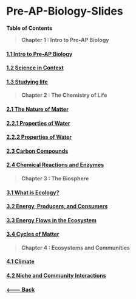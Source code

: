# Pre-AP-Biology-Slides

**Table of Contents**

> **Chapter 1 : Intro to Pre-AP Biology**

#### [**1.1 Intro to Pre-AP Biology**](https://docs.google.com/presentation/d/1csIahpo0lPLyPGBWB20R2TKQAkPQsVLarFHFgWpRYuY/edit#slide=id.p)

#### [**1.2 Science in Context**](https://docs.google.com/presentation/d/106WH1AWFbHSlIJeZBIL52BvRoD0DTJuY6YE6TBO9gfY/edit#slide=id.p)

#### [**1.3 Studying life**](https://docs.google.com/presentation/d/1dSrnBmcvlKNmwPUWFoZCicBhiXL5jgvjNNE9fW7D7pw/edit#slide=id.p)

> **Chapter 2 : The Chemistry of Life**

#### [**2.1 The Nature of Matter**](https://docs.google.com/presentation/d/16qW40LsSR10MVZ_KjBUmVlYeW2ypJo7q55zwHoAyfxM/edit#slide=id.p)

#### [**2.2.1 Properties of Water**](https://docs.google.com/presentation/d/1Yn76If6x6k8PA6gJ9NTqFK8PrDG0nGijXFbnpRNl56M/edit#slide=id.p)

#### [**2.2.2 Properties of Water**](https://docs.google.com/presentation/d/1SQCrsrRNCgqw47vR4aGAKfavd4XoxcB7rZUcQF44KHI/edit#slide=id.p)

#### [**2.3 Carbon Compounds**](https://docs.google.com/presentation/d/19N507e7MXyEfWjULl3DFHE0DS7OmIesHfzU92-fSoLk/edit#slide=id.p)

#### [**2.4 Chemical Reactions and Enzymes**](https://docs.google.com/presentation/d/1hPZfClToMko6FCZSowwNkxaFP3Qei6j3RcWogmw_TgQ/edit#slide=id.p)

> **Chapter 3 : The Biosphere**

#### [**3.1 What is Ecology?**](https://docs.google.com/presentation/d/1NKFFNiriIV0-j10qMnDA8wK0N2ZLHfdI9Ci3dQcMOXs/edit#slide=id.p)

#### [**3.2 Energy, Producers, and Consumers**](https://docs.google.com/presentation/d/18O371eRBtWj0UBZVQDeDMWwvFu0DGh8jdt0ajai7U2k/edit#slide=id.p)

#### [**3.3 Energy Flows in the Ecosystem**](https://docs.google.com/presentation/d/1l_u6qjJMgU8O1qMWKkN3cAe-G9t_LKWNzHc3qKkQKGI/edit#slide=id.p)

#### [**3.4 Cycles of Matter**](https://docs.google.com/presentation/d/1H4rg1Byk2c1i0JsXI49uuMzwycWjf4SU_DU4Wc7YlVE/edit#slide=id.p)

> **Chapter 4 : Ecosystems and Communities**

#### [**4.1 Climate**](https://docs.google.com/presentation/d/1-_yS62vdPiAPXf7LnBG4a2rght6-504AasduasuugIA/edit#slide=id.p)

#### [**4.2 Niche and Community Interactions**](https://docs.google.com/presentation/d/1yfpOVP7tV0jk7668Zmveu76gyGM0G33ayKctfHH9JAk/edit#slide=id.p)


#### [**<---   Back**](https://github.com/AlphaMC0/Learning-Resources-Hub-9/blob/main/README.md)
